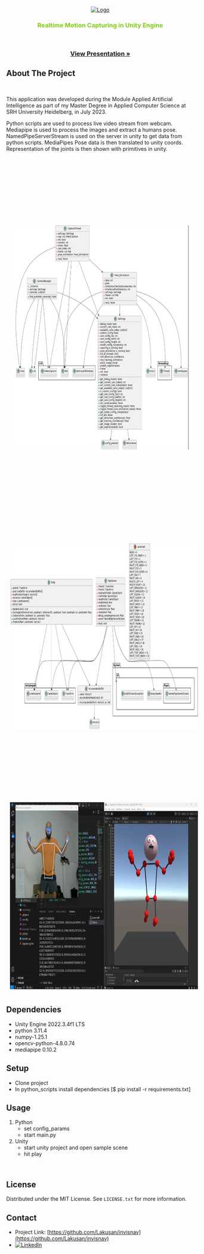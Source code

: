   <!-- PROJECT LOGO -->
<br />
<div align="center">
  <a href="https://github.com/Lakusan/invisnav">
    <img src="README_assets/invisnav_icon.png" alt="Logo" width="80" height="80">
  </a>

<h3 align="center">
<span style="color: #84cc16;">Realtime Motion Capturing in Unity Engine</span>

  <p align="center">
    <br />
    </br>
    <a href="https://github.com/Lakusan/rt_motion_cap_unity/blob/main/aai_presentation.pdf"><strong>View Presentation »</strong></a>
</div>


<!-- ABOUT THE PROJECT -->
## About The Project
<div>
    </br>
    <p>
   This application was developed during the Module Applied Artificial Intelligence as part of my Master Degree in Applied Computer Science at SRH University Heidelberg, in July 2023.
    </p>
    <p>
    Python scripts are used to process live video stream from webcam.
Mediapipe is used to process the images and extract a humans pose.
NamedPipeServerStream is used on the server in unity to get data from python scripts.
MediaPipes Pose data is then translated to unity coords.
Representation of the joints is then shown with primitives in unity.
</p>
</div>

<section style="display: grid; grid-template-columns: 1fr; gap: 20px; text-align: start;">
    <div style="color: white; padding: 10px; width: 100%; height: 100%; margin: 0;">
        <h3>Python: Pose Estimation</h3>
        <ul>
            <li style="padding: 5px; margin: 5px;">Manage I/O Camera Image Stream</li>
            <li style="padding: 5px; margin: 5px;">Estimate Pose</li>
        </ul>
    </div>
    <div style="color: white; padding: 10px; width: 95%; height: 96%; margin: 0;">
        <img src="python_classes.png" alt="Screenshot1" width="900" height="600"></img>
    </div>
        <div style="color: white; padding: 10px; width: 100%; height: 100%; margin: 0;">
        <h3>Unity </h3>
        <ul>
            <li style="padding: 5px; margin: 5px;">Joints and Pose rendering</li>
            <li style="padding: 5px; margin: 5px;">Landmark to Joint Mapping</li>
            <li style="padding: 5px; margin: 5px;">Networking with Python Interface</li>
        </ul>
    </div>
    <div style="color: white; padding: 10px; width: 100%; height: 100%; margin: 0;">
        <img src="csharp_classes.png" alt="Screenshot1" width="900" height="500"></img>
        <div style="color: white; padding: 10px; width: 100%; height: 100%; margin: 0;">
        <h3>App</h3>
        <ul>
            <li style="padding: 5px; margin: 5px;">Left side real-time Pose estimation on webcam images</li>
            <li style="padding: 5px; margin: 5px;">Right Side: Landmark to Pose Rendering</li>
        </ul>
    </div>
    </div>
        <div style="color: white; padding: 10px; width: 100%; height: 100%; margin: 0;">
        <img src="app_running.png" alt="Screenshot1" width="900" height="500"></img>
    </div>
</section>


<!-- Dependencies -->
## Dependencies

* Unity Engine 2022.3.4f1 LTS
* python 3.11.4
* numpy-1.25.1 
* opencv-python-4.8.0.74
* mediapipe 0.10.2


<!-- Setup -->
## Setup
- Clone project
- In python_scripts install dependencies [$ pip install -r requirements.txt]

<!-- USAGE EXAMPLES -->
## Usage
1. Python
    - set config_params
    - start main.py
2. Unity
    - start unity project and open sample scene
    - hit play
</br>

<!-- LICENSE -->
## License
Distributed under the MIT License. See `LICENSE.txt` for more information.
</br>

<!-- CONTACT -->
## Contact

* Project Link: [https://github.com/Lakusan/invisnav](https://github.com/Lakusan/invisnav)
* [![LinkedIn][linkedin-shield]][linkedin-url]

<!-- MARKDOWN LINKS & IMAGES -->
[linkedin-shield]: https://img.shields.io/badge/-LinkedIn-black.svg?style=for-the-badge&logo=linkedin&colorB=555
[linkedin-url]: https://www.linkedin.com/in/lakusan
